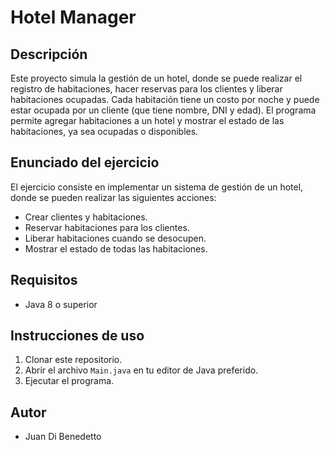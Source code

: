 # Hotel Manager

## Descripción
Este proyecto simula la gestión de un hotel, donde se puede realizar el registro de habitaciones, hacer reservas para los clientes y liberar habitaciones ocupadas. Cada habitación tiene un costo por noche y puede estar ocupada por un cliente (que tiene nombre, DNI y edad). El programa permite agregar habitaciones a un hotel y mostrar el estado de las habitaciones, ya sea ocupadas o disponibles.

## Enunciado del ejercicio
El ejercicio consiste en implementar un sistema de gestión de un hotel, donde se pueden realizar las siguientes acciones:
- Crear clientes y habitaciones.
- Reservar habitaciones para los clientes.
- Liberar habitaciones cuando se desocupen.
- Mostrar el estado de todas las habitaciones.

## Requisitos
- Java 8 o superior

## Instrucciones de uso
1. Clonar este repositorio.
2. Abrir el archivo `Main.java` en tu editor de Java preferido.
3. Ejecutar el programa.

## Autor
- Juan Di Benedetto
